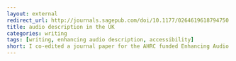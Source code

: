 ```yaml
---
layout: external
redirect_url: http://journals.sagepub.com/doi/10.1177/0264619618794750
title: audio description in the UK
categories: writing
tags: [writing, enhancing audio description, accessibility]
short: I co-edited a journal paper for the AHRC funded Enhancing Audio Description project. 
---
```

